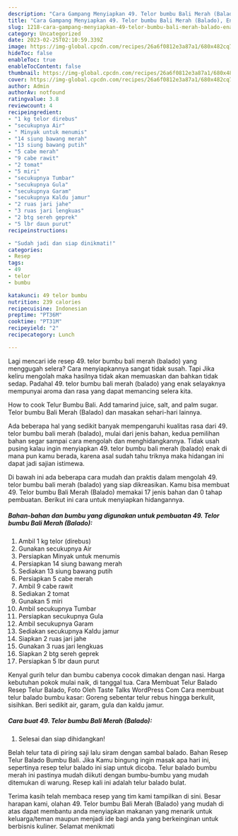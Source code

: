 ```yaml
---
description: "Cara Gampang Menyiapkan 49. Telor bumbu Bali Merah (Balado), Enak Banget"
title: "Cara Gampang Menyiapkan 49. Telor bumbu Bali Merah (Balado), Enak Banget"
slug: 1218-cara-gampang-menyiapkan-49-telor-bumbu-bali-merah-balado-enak-banget
category: Uncategorized
date: 2023-02-25T02:10:59.339Z
image: https://img-global.cpcdn.com/recipes/26a6f0812e3a87a1/680x482cq70/49-telor-bumbu-bali-merah-balado-foto-resep-utama.jpg
hideToc: false
enableToc: true
enableTocContent: false
thumbnail: https://img-global.cpcdn.com/recipes/26a6f0812e3a87a1/680x482cq70/49-telor-bumbu-bali-merah-balado-foto-resep-utama.jpg
cover: https://img-global.cpcdn.com/recipes/26a6f0812e3a87a1/680x482cq70/49-telor-bumbu-bali-merah-balado-foto-resep-utama.jpg
author: Admin
authorAv: notfound
ratingvalue: 3.8
reviewcount: 4
recipeingredient:
- "1 kg telor direbus"
- "secukupnya Air"
- " Minyak untuk menumis"
- "14 siung bawang merah"
- "13 siung bawang putih"
- "5 cabe merah"
- "9 cabe rawit"
- "2 tomat"
- "5 miri"
- "secukupnya Tumbar"
- "secukupnya Gula"
- "secukupnya Garam"
- "secukupnya Kaldu jamur"
- "2 ruas jari jahe"
- "3 ruas jari lengkuas"
- "2 btg sereh geprek"
- "5 lbr daun purut"
recipeinstructions:

- "Sudah jadi dan siap dinikmati!"
categories:
- Resep
tags:
- 49
- telor
- bumbu

katakunci: 49 telor bumbu 
nutrition: 239 calories
recipecuisine: Indonesian
preptime: "PT36M"
cooktime: "PT31M"
recipeyield: "2"
recipecategory: Lunch

---
```



Lagi mencari ide resep 49. telor bumbu bali merah (balado) yang menggugah selera? Cara menyiapkannya sangat tidak susah. Tapi Jika keliru mengolah maka hasilnya tidak akan memuaskan dan bahkan tidak sedap. Padahal 49. telor bumbu bali merah (balado) yang enak selayaknya mempunyai aroma dan rasa yang dapat memancing selera kita.


How to cook Telur Bumbu Bali. Add tamarind juice, salt, and palm sugar. Telor bumbu Bali Merah (Balado) dan masakan sehari-hari lainnya.

Ada beberapa hal yang sedikit banyak mempengaruhi kualitas rasa dari 49. telor bumbu bali merah (balado), mulai dari jenis bahan, kedua pemilihan bahan segar sampai cara mengolah dan menghidangkannya. Tidak usah pusing kalau ingin menyiapkan 49. telor bumbu bali merah (balado) enak di mana pun kamu berada, karena asal sudah tahu triknya maka hidangan ini dapat jadi sajian istimewa.


Di bawah ini ada beberapa cara mudah dan praktis dalam mengolah 49. telor bumbu bali merah (balado) yang siap dikreasikan. Kamu bisa membuat 49. Telor bumbu Bali Merah (Balado) memakai 17 jenis bahan dan 0 tahap pembuatan. Berikut ini cara untuk menyiapkan hidangannya.

<!--inarticleads1-->

##### Bahan-bahan dan bumbu yang digunakan untuk pembuatan 49. Telor bumbu Bali Merah (Balado):

1. Ambil 1 kg telor (direbus)
1. Gunakan secukupnya Air
1. Persiapkan  Minyak untuk menumis
1. Persiapkan 14 siung bawang merah
1. Sediakan 13 siung bawang putih
1. Persiapkan 5 cabe merah
1. Ambil 9 cabe rawit
1. Sediakan 2 tomat
1. Gunakan 5 miri
1. Ambil secukupnya Tumbar
1. Persiapkan secukupnya Gula
1. Ambil secukupnya Garam
1. Sediakan secukupnya Kaldu jamur
1. Siapkan 2 ruas jari jahe
1. Gunakan 3 ruas jari lengkuas
1. Siapkan 2 btg sereh geprek
1. Persiapkan 5 lbr daun purut


Kenyal gurih telur dan bumbu cabenya cocok dimakan dengan nasi. Harga kebutuhan pokok mulai naik, di tanggal tua. Cara Membuat Telur Balado Resep Telur Balado, Foto Oleh Taste Talks WordPress Com Cara membuat telur balado bumbu kasar: Goreng sebentar telur rebus hingga berkulit, sisihkan. Beri sedikit air, garam, gula dan kaldu jamur. 

<!--inarticleads2-->

##### Cara buat 49. Telor bumbu Bali Merah (Balado):


1. Selesai dan siap dihidangkan!

Belah telur tata di piring saji lalu siram dengan sambal balado. Bahan Resep Telur Balado Bumbu Bali. Jika Kamu bingung ingin masak apa hari ini, sepertinya resep telur balado ini siap untuk dicoba. Telur balado bumbu merah ini pastinya mudah diikuti dengan bumbu-bumbu yang mudah ditemukan di warung. Resep kali ini adalah telur balado bulat. 

Terima kasih telah membaca resep yang tim kami tampilkan di sini. Besar harapan kami, olahan 49. Telor bumbu Bali Merah (Balado) yang mudah di atas dapat membantu anda menyiapkan makanan yang menarik untuk keluarga/teman maupun menjadi ide bagi anda yang berkeinginan untuk berbisnis kuliner. Selamat menikmati

